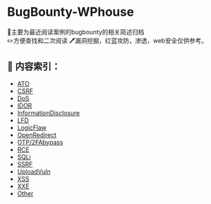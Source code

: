 # BugBounty-WPhouse
📝主要为最近阅读案例的bugbounty的相关简述归档  
✏️方便查找和二次阅读 
🖊️漏洞挖掘，红蓝攻防，渗透，web安全仅供参考。
## :blue_book: 内容索引：
* [ATO](ato/ato.md)
* [CSRF](csrf/csrf.md)
* [DoS](dos/dos.md)
* [IDOR](idor/idor.md)
* [InformationDisclosure](informationdisclosure/informationdisclosure.md)
* [LFD](lfd/lfd.md)
* [LogicFlaw](logicflaw/logicflaw.md)
* [OpenRedirect](openredirect/openredirect.md)
* [OTP/2FAbypass](otp/otp.md)
* [RCE](rce/rce.md)
* [SQLi](sqli/sqli.md)
* [SSRF](ssrf/ssrf.md)
* [UploadVuln](uploadvuln/uploadvuln.md)
* [XSS](xss/xss.md)
* [XXE](xxe/xxe.md)
* [Other](other/other.md)

